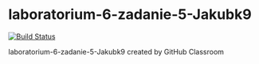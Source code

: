 # laboratorium-6-zadanie-5-Jakubk9

[![Build Status](https://travis-ci.com/testowanieaplikacjijavaug/laboratorium-6-zadanie-5-Jakubk9.svg?branch=master)](https://travis-ci.com/testowanieaplikacjijavaug/laboratorium-6-zadanie-5-Jakubk9)


laboratorium-6-zadanie-5-Jakubk9 created by GitHub Classroom
